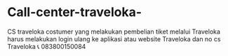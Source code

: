 # Call-center-traveloka-
CS traveloka costumer yang melakukan pembelian tiket melalui Traveloka harus melakukan login ulang ke aplikasi atau website Traveloka dan no cs Traveloka 📞 083800150084
